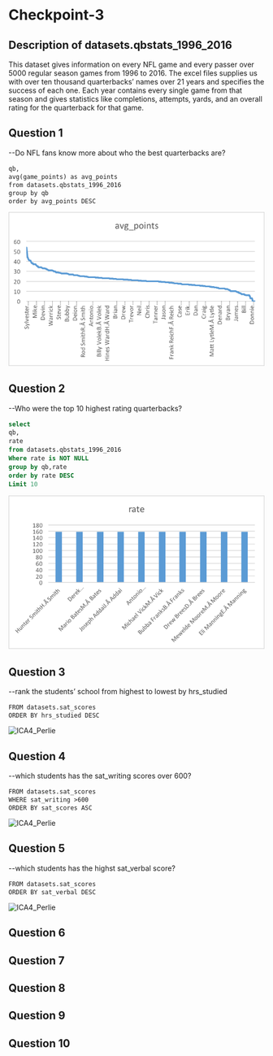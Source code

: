# Checkpoint-3
## Description of datasets.qbstats_1996_2016
This dataset gives information on every NFL game and every passer over 5000 regular season games from 1996 to 2016. The excel files supplies us with over ten thousand quarterbacks’ names over 21 years and specifies the success of each one. Each year contains every single game from that season and gives statistics like completions, attempts, yards, and an overall rating for the quarterback for that game.

## Question 1
--Do NFL fans know more about who the best quarterbacks are?
```select
qb,
avg(game_points) as avg_points
from datasets.qbstats_1996_2016
group by qb
order by avg_points DESC

```
![Checkpoint#3](Picture1.png)

## Question 2
--Who were the top 10 highest rating quarterbacks?
```sql
select
qb,
rate
from datasets.qbstats_1996_2016
Where rate is NOT NULL
group by qb,rate
order by rate DESC
Limit 10

```
![Checkpoint#3](Picture2.png)

## Question 3
--rank the students’ school from highest to lowest by hrs_studied
```SELECT school, hrs_studied
FROM datasets.sat_scores 
ORDER BY hrs_studied DESC
```
![ICA4_Perlie](hrs_studied.png)

## Question 4
--which students has the sat_writing scores over 600?
```SELECT student_id, sat_writing 
FROM datasets.sat_scores
WHERE sat_writing >600
ORDER BY sat_scores ASC 
```
![ICA4_Perlie](sat_writing.png)

## Question 5
--which students has the highst sat_verbal score?
```SELECT student_id, sat_verbal
FROM datasets.sat_scores
ORDER BY sat_verbal DESC
```
![ICA4_Perlie](sat_verbal_rank.png)

## Question 6

## Question 7

## Question 8

## Question 9

## Question 10
